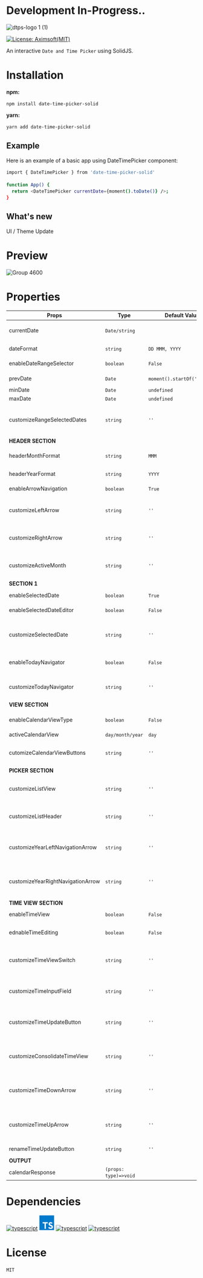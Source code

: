 # Development In-Progress..

![dtps-logo 1 (1)](https://user-images.githubusercontent.com/117165113/199227886-15adf39f-829f-4268-afcf-36315cb1bee6.svg)


[![License: Aximsoft(MIT)](https://img.shields.io/badge/License-MIT-orange.svg)](https://opensource.org/licenses/MIT)  


An interactive `Date and Time Picker` using SolidJS.

# Installation

__npm:__
```sh![dtps-logo 1](https://user-images.githubusercontent.com/117165113/199227572-f05f9b19-5d69-4414-8827-f22bcb5ab425.svg)
npm install date-time-picker-solid
```
__yarn:__

```sh
yarn add date-time-picker-solid
```

## Example
Here is an example of a basic app using DateTimePicker component:

```sh
import { DateTimePicker } from 'date-time-picker-solid'

function App() {
  return <DateTimePicker currentDate={moment().toDate()} />;
}
```

## What's new
UI / Theme Update

# Preview
![Group 4600](https://user-images.githubusercontent.com/94821587/199702778-dce4d0c0-c38d-4851-83a9-e92bd49339a0.png)


# Properties
| Props | Type | Default Value | Discription |
|------ | ------| ------ | ------ |
| currentDate | `Date/string` | | Mandatory Field, default date for the calendar.|
|dateFormat|`string`| `DD MMM, YYYY` | Displayed date format. |
|enableDateRangeSelector|`boolean`| `False`| Enables date Range Selection. |
|prevDate|`Date` |`moment().startOf('weeks')`| Start Date of range selection.|
|minDate|`Date` |`undefined`| Start Date. |
|maxDate|`Date` |`undefined`| End Date. |
|customizeRangeSelectedDates|`string`|`''`| Add a class name to customize the selected date range. |
| __HEADER SECTION__ |
|headerMonthFormat|`string`|`MMM`| Desired month format displayed in the header. |
|headerYearFormat|`string`|`YYYY`| Header year view. |
|enableArrowNavigation|`boolean`|`True`| Enables/Disables the navigation. |
|customizeLeftArrow|`string`|`''`| Add a class name to customize left arrow. |
|customizeRightArrow|`string`|`''`| Add a class name to customize right arrow. |
|customizeActiveMonth|`string`|`''`| Add a class name to customize calendar view. |
|__SECTION 1__|
|enableSelectedDate|`boolean`|`True`| Display selected date.|
|enableSelectedDateEditor|`boolean`|`False`| Makes selected date editable. |
|customizeSelectedDate|`string`|`''`| Add a class name to customize selected date view. |
|enableTodayNavigator|`boolean`|`False`| Enables today navigating button.|
|customizeTodayNavigator|`string`|`''`| Add a class name to customize today button. |
|__VIEW SECTION__|
|enableCalendarViewType|`boolean`|`False`| Enables Calendar type switching button.|
|activeCalendarView|`day/month/year` |`day`| Active view |
|cutomizeCalendarViewButtons|`string`|`''`| Add a class name to customize view type buttons. |
|__PICKER SECTION__|
|customizeListView|`string`|`''`| Add a class name to customize the list. |
|customizeListHeader|`string`|`''`| Add a class name to customize the list header. |
|customizeYearLeftNavigationArrow|`string`|`''`| Add a class name to customize the year view left arrow navigator. |
|customizeYearRightNavigationArrow|`string`|`''`| Add a class name to customize the year view right arrow  navigator. |
|__TIME VIEW SECTION__|
|enableTimeView|`boolean`|`False`| Enables Time view in calendar.|
|ednableTimeEditing|`boolean`|`False`| Enables Time editing option in calendar.|
|customizeTimeViewSwitch|`string`|`''`| Add a class name to customize the time view toggle button. |
|customizeTimeInputField|`string`|`''`| Add a class name to customize the time input field. |
|customizeTimeUpdateButton|`string`|`''`| Add a class name to customize the time update button. |
|customizeConsolidateTimeView|`string`|`''`| Add a class name to customize the time day and view element. |
|customizeTimeDownArrow|`string`|`''`| Add a class name to customize the time increase buttons. |
|customizeTimeUpArrow|`string`|`''`| Add a class name to customize the time decrease buttons. . |
|renameTimeUpdateButton|`string`|`''`| To rename the update button. |
|__OUTPUT__|
|calendarResponse|`(props: type)=>void`|||Callback to get the values|

# Dependencies
[<img src="https://user-images.githubusercontent.com/94821587/199000964-80e84838-7f3f-49f9-9a91-6bcf32f9c87f.svg" alt="typescript" width="40" height="40" />](https://www.solidjs.com/)
[<img src="https://raw.githubusercontent.com/devicons/devicon/master/icons/typescript/typescript-original.svg" alt="typescript" width="40" height="40"/>](https://www.typescriptlang.org/)
[<img src="https://user-images.githubusercontent.com/94821587/199001054-6d046033-4914-4b52-9fde-081e749618d4.svg" alt="typescript" width="40" height="40"/>](https://momentjs.com/)
[<img src="https://user-images.githubusercontent.com/94821587/199011459-d948644b-d0c5-4a14-8809-96bf5508edc9.png" alt="typescript" width="40" height="40"/>](https://www.w3.org/Style/CSS/Overview.en.html)

# License
`MIT`
